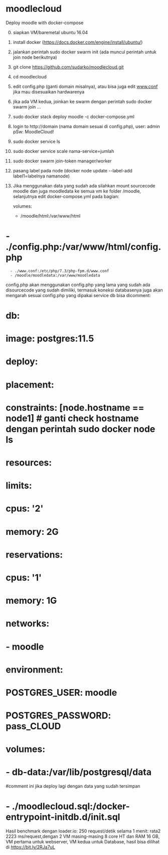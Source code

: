 # moodlecloud
Deploy moodle with docker-compose

0. siapkan VM/baremetal ubuntu 16.04
1. install docker (https://docs.docker.com/engine/install/ubuntu/)
2. jalankan perintah sudo docker swarm init (ada muncul perintah untuk join node berikutnya)
3. git clone https://github.com/sudarko/moodlecloud.git
4. cd moodlecloud
5. edit config.php (ganti domain misalnya), atau bisa juga edit www.conf jika mau disesuaikan hardwarenya
6. jika ada VM kedua, joinkan ke swarm dengan perintah sudo docker swarm join ...
7. sudo docker stack deploy moodle -c docker-compose.yml
8. login to http://domain (nama domain sesuai di config.php), user: admin pSw: MoodleCloud!
8. sudo docker service ls
9. sudo docker service scale nama-service=jumlah
10. sudo docker swarm join-token manager/worker
11. pasang label pada node (docker node update --label-add label1=labelnya namanode)
12. Jika menggunakan data yang sudah ada silahkan mount sourcecode moodle dan juga moodledata ke semua vm ke folder /moodle, selanjutnya edit docker-compose.yml pada bagian:

    volumes:
      - /moodle/html:/var/www/html
#      - ./config.php:/var/www/html/config.php
      - ./www.conf:/etc/php/7.3/php-fpm.d/www.conf
      - /moodle/moodledata:/var/www/moodledata
  config.php akan menggunakan config.php yang lama yang sudah ada disourcecode yang sudah dimiliki, termasuk koneksi databasenya juga akan mengarah sesuai config.php yang dipakai
  service db bisa dicomment:
  
#   db:
#   image: postgres:11.5
#    deploy:
#      placement:
#        constraints: [node.hostname == node1] # ganti check hostname dengan perintah sudo docker node ls
#      resources:
#        limits:
#          cpus: '2'
#          memory: 2G
#        reservations:
#          cpus: '1'
#          memory: 1G
#    networks:
#      - moodle
#    environment:
#      POSTGRES_USER: moodle
#      POSTGRES_PASSWORD: pass_CLOUD
#    volumes:
#      - db-data:/var/lib/postgresql/data
#comment ini jika deploy lagi dengan data yang sudah tersimpan
#      - ./moodlecloud.sql:/docker-entrypoint-initdb.d/init.sql

Hasil benchmark dengan loader.io: 250 request/detik selama 1 menit: rata2 2223 ms/request,dengan 2 VM masing-masing 8 core HT dan RAM 16 GB, VM pertama untuk webserver, VM kedua untuk Database, hasil bisa dilihat di https://bit.ly/2RJa7uL
